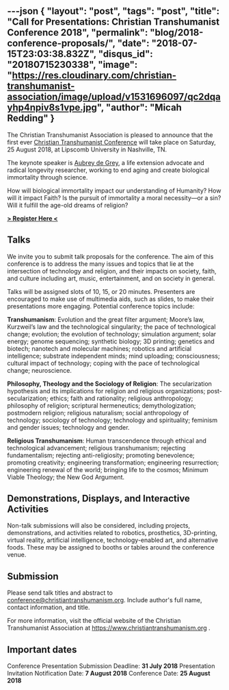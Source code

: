 ---json
{
	"layout": "post",
	"tags": "post",
    "title": "Call for Presentations: Christian Transhumanist Conference 2018",
    "permalink": "blog/2018-conference-proposals/",
    "date": "2018-07-15T23:03:38.832Z",
    "disqus_id": "20180715230338",
    "image":  "https://res.cloudinary.com/christian-transhumanist-association/image/upload/v1531696097/qc2dqayhp4npiv8s1vpe.jpg",
    "author": "Micah Redding"
}
---
The Christian Transhumanist Association is pleased to announce that the first ever [Christian Transhumanist Conference](https://www.christiantranshumanism.org/conference) will take place on Saturday, 25 August 2018, at Lipscomb University in Nashville, TN.

The keynote speaker is [Aubrey de Grey](https://www.christiantranshumanism.org/podcast/36), a life extension advocate and radical longevity researcher, working to end aging and create biological immortality through science.

How will biological immortality impact our understanding of Humanity? How will it impact Faith? Is the pursuit of immortality a moral necessity—or a sin? Will it fulfill the age-old dreams of religion?

**[> Register Here <](https://www.christiantranshumanism.org/conference)**

## Talks

We invite you to submit talk proposals for the conference. The aim of this conference is to address the many issues and topics that lie at the intersection of technology and religion, and their impacts on society, faith, and culture including art, music, entertainment, and on society in general. 

Talks will be assigned slots of 10, 15, or 20 minutes. Presenters are encouraged to make use of multimedia aids, such as slides, to make their presentations more engaging. Potential conference topics include:

**Transhumanism**: Evolution and the great filter argument; Moore’s law, Kurzweil’s law and the technological singularity; the pace of technological change; evolution; the evolution of technology; simulation argument; solar energy; genome sequencing; synthetic biology; 3D printing; genetics and biotech; nanotech and molecular machines; robotics and artificial intelligence; substrate independent minds; mind uploading; consciousness; cultural impact of technology; coping with the pace of technological change; neuroscience.

**Philosophy, Theology and the Sociology of Religion**: The secularization hypothesis and its implications for religion and religious organizations; post-secularization; ethics; faith and rationality; religious anthropology; philosophy of religion; scriptural hermeneutics; demythologization; postmodern religion; religious naturalism; social anthropology of technology; sociology of technology; technology and spirituality; feminism and gender issues; technology and gender.

**Religious Transhumanism**: Human transcendence through ethical and technological advancement; religious transhumanism; rejecting fundamentalism; rejecting anti-religiosity; promoting benevolence; promoting creativity; engineering transformation; engineering resurrection; engineering renewal of the world; bringing life to the cosmos; Minimum Viable Theology; the New God Argument.

## Demonstrations, Displays, and Interactive Activities

Non-talk submissions will also be considered, including projects, demonstrations, and activities related to robotics, prosthetics, 3D-printing, virtual reality, artificial intelligence, technology-enabled art, and alternative foods. These may be assigned to booths or tables around the conference venue.

## Submission

Please send talk titles and abstract to [conference@christiantranshumanism.org](mailto:conference@christiantranshumanism.org?subject=Conference%20Proposal&body=Title%3A%0AAbstract%3A%0AAuthor%20Name%20%26%20Title%3A). Include author's full name, contact information, and title.

For more information, visit the official website of the Christian Transhumanist Association at https://www.christiantranshumanism.org . 

## Important dates

Conference Presentation Submission Deadline: **31 July 2018**
Presentation Invitation Notification Date: **7 August 2018**
Conference Date: **25 August 2018** 
